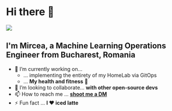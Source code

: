 # Hi there 👋

<a href="https://github.com/mirceanton">
  <img align="center" src="https://github-readme-stats.vercel.app/api?username=mircea-pavel-anton&show_icons=true&theme=onedark&hide=stars" />
</a>

## I'm Mircea, a Machine Learning Operations Engineer from Bucharest, Romania

- 🔭 I’m currently working on...
  - ... implementing the entirety of my HomeLab via GitOps
  - ... **My health and fitness** 💪
- 👯 I’m looking to collaborate... **with other open-source devs**
- 📫 How to reach me ... [**shoot me a DM**](https://mirceanton.com/contact)
- ⚡ Fun fact ... **I ❤️ iced latte**
